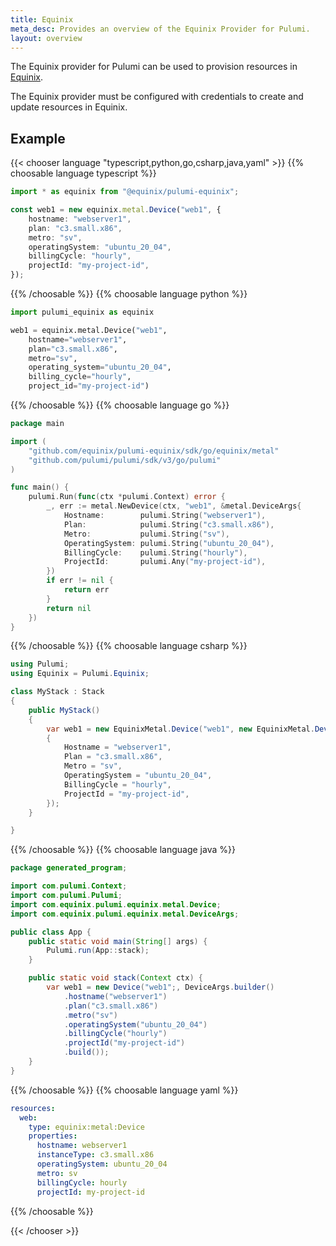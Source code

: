 ```yaml
---
title: Equinix
meta_desc: Provides an overview of the Equinix Provider for Pulumi.
layout: overview
---
```


The Equinix provider for Pulumi can be used to provision resources in [Equinix](https://deploy.Equinix.com).

The Equinix provider must be configured with credentials to create and update resources in Equinix.

## Example

{{< chooser language "typescript,python,go,csharp,java,yaml" >}}
{{% choosable language typescript %}}

```typescript
import * as equinix from "@equinix/pulumi-equinix";

const web1 = new equinix.metal.Device("web1", {
    hostname: "webserver1",
    plan: "c3.small.x86",
    metro: "sv",
    operatingSystem: "ubuntu_20_04",
    billingCycle: "hourly",
    projectId: "my-project-id",
});
```

{{% /choosable %}}
{{% choosable language python %}}

```python
import pulumi_equinix as equinix

web1 = equinix.metal.Device("web1",
    hostname="webserver1",
    plan="c3.small.x86",
    metro="sv",
    operating_system="ubuntu_20_04",
    billing_cycle="hourly",
    project_id="my-project-id")
```

{{% /choosable %}}
{{% choosable language go %}}

```go
package main

import (
	"github.com/equinix/pulumi-equinix/sdk/go/equinix/metal"
	"github.com/pulumi/pulumi/sdk/v3/go/pulumi"
)

func main() {
    pulumi.Run(func(ctx *pulumi.Context) error {
        _, err := metal.NewDevice(ctx, "web1", &metal.DeviceArgs{
            Hostname:        pulumi.String("webserver1"),
            Plan:            pulumi.String("c3.small.x86"),
            Metro:           pulumi.String("sv"),
            OperatingSystem: pulumi.String("ubuntu_20_04"),
            BillingCycle:    pulumi.String("hourly"),
            ProjectId:       pulumi.Any("my-project-id"),
        })
        if err != nil {
            return err
        }
        return nil
    })
}
```

{{% /choosable %}}
{{% choosable language csharp %}}

```csharp
using Pulumi;
using Equinix = Pulumi.Equinix;

class MyStack : Stack
{
    public MyStack()
    {
        var web1 = new EquinixMetal.Device("web1", new EquinixMetal.DeviceArgs
        {
            Hostname = "webserver1",
            Plan = "c3.small.x86",
            Metro = "sv",
            OperatingSystem = "ubuntu_20_04",
            BillingCycle = "hourly",
            ProjectId = "my-project-id",
        });
    }

}
```

{{% /choosable %}}
{{% choosable language java %}}

```java
package generated_program;

import com.pulumi.Context;
import com.pulumi.Pulumi;
import com.equinix.pulumi.equinix.metal.Device;
import com.equinix.pulumi.equinix.metal.DeviceArgs;

public class App {
    public static void main(String[] args) {
        Pulumi.run(App::stack);
    }

    public static void stack(Context ctx) {
        var web1 = new Device("web1";, DeviceArgs.builder()        
            .hostname("webserver1")
            .plan("c3.small.x86")
            .metro("sv")
            .operatingSystem("ubuntu_20_04")
            .billingCycle("hourly")
            .projectId("my-project-id")
            .build());
    }
}
```

{{% /choosable %}}
{{% choosable language yaml %}}

```yaml
resources:
  web:
    type: equinix:metal:Device
    properties:
      hostname: webserver1
      instanceType: c3.small.x86
      operatingSystem: ubuntu_20_04
      metro: sv
      billingCycle: hourly
      projectId: my-project-id
```

{{% /choosable %}}

{{< /chooser >}}

